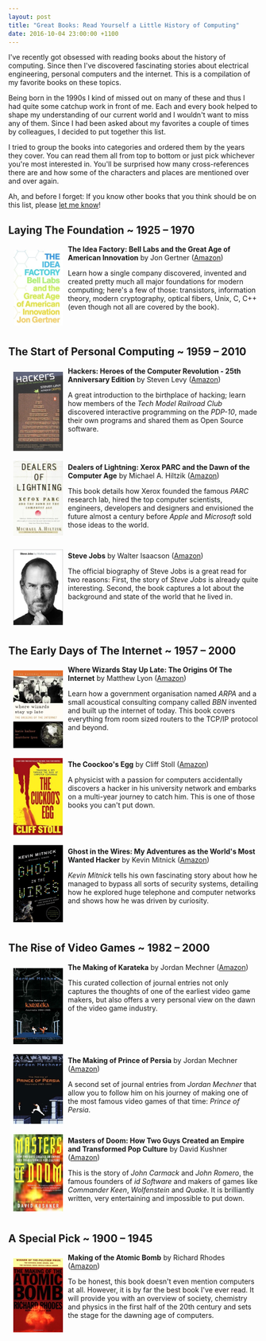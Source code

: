 ```yaml
---
layout: post
title: "Great Books: Read Yourself a Little History of Computing"
date: 2016-10-04 23:00:00 +1100
---
```


I've recently got obsessed with reading books about the history of computing. Since then I've discovered fascinating stories about electrical
engineering, personal computers and the internet. This is a compilation of my favorite books on these topics.

Being born in the 1990s I kind of missed out on many of these and thus I had quite some catchup work in front of me. Each and every book
helped to shape my understanding of our current world and I wouldn't want to miss any of them. Since I had been asked about my favorites a
couple of times by colleagues, I decided to put together this list.

I tried to group the books into categories and ordered them by the years they cover. You can read them all
from top to bottom or just pick whichever you're most interested in. You'll be surprised how many cross-references
there are and how some of the characters and places are mentioned over and over again.

Ah, and before I forget: If you know other books that you think should be on this list, please [let me know](https://twitter.com/damienklinnert)!


## Laying The Foundation ~ 1925 &ndash; 1970

<img src="/images/books/idea_factory.jpg" style="float: left; padding: 10px;" width="100" />

**The Idea Factory: Bell Labs and the Great Age of American Innovation** by Jon Gertner ([Amazon](https://www.amazon.com/Idea-Factory-Great-American-Innovation/dp/0143122797/))

Learn how a single company discovered, invented and created pretty much all major foundations for modern computing; here's a few of those:
transistors, information theory, modern cryptography, optical fibers, Unix, C, C++ (even though not all are covered by the book).

<br style="clear:left" />



## The Start of Personal Computing ~ 1959 &ndash; 2010

<img src="/images/books/hackers_heroes.jpg" style="float: left; padding: 10px;" width="100" />

**Hackers: Heroes of the Computer Revolution - 25th Anniversary Edition** by Steven Levy ([Amazon](https://www.amazon.com/Hackers-Heroes-Computer-Revolution-Anniversary/dp/1449388396/))

A great introduction to the birthplace of hacking; learn how members of the *Tech Model Railroad Club*
discovered interactive programming on the *PDP-10*, made their own programs and shared them as Open Source software.

<br style="clear:left" />



<img src="/images/books/dealers_of_lightning.jpg" style="float: left; padding: 10px;" width="100" />

**Dealers of Lightning: Xerox PARC and the Dawn of the Computer Age** by Michael A. Hiltzik ([Amazon](https://www.amazon.com/Dealers-Lightning-Xerox-PARC-Computer-ebook/dp/B0029PBVCA/))

This book details how Xerox founded the famous *PARC* research lab, hired the top computer scientists, engineers, developers
and designers and envisioned the future almost a century before *Apple* and *Microsoft* sold those ideas to the world.

<br style="clear:left" />



<img src="/images/books/jobs.jpg" style="float: left; padding: 10px;" width="100" />

**Steve Jobs** by Walter Isaacson  ([Amazon](https://www.amazon.com/Steve-Jobs-Walter-Isaacson/dp/1451648537))

The official biography of Steve Jobs is a great read for two reasons: First, the story of *Steve Jobs* is already quite interesting.
Second, the book captures a lot about the background and state of the world that he lived in.

<br style="clear:left" />




## The Early Days of The Internet ~ 1957 &ndash; 2000

<img src="/images/books/where_wizards_stay_up_late.jpg" style="float: left; padding: 10px;" width="100" />

**Where Wizards Stay Up Late: The Origins Of The Internet** by Matthew Lyon ([Amazon](https://www.amazon.com/Where-Wizards-Stay-Up-Late-ebook/dp/B000FC0WP6/))

Learn how a government organisation named *ARPA* and a small acoustical consulting company called *BBN* invented and built up the internet of today.
This book covers everything from room sized routers to the TCP/IP protocol and beyond.

<br style="clear:left" />



<img src="/images/books/cuckoos_egg.jpg" style="float: left; padding: 10px;" width="100" />

**The Coockoo's Egg** by Cliff Stoll ([Amazon](https://www.amazon.com/Cuckoos-Egg-Tracking-Computer-Espionage/dp/1416507787/))

A physicist with a passion for computers accidentally discovers a hacker in his university network and embarks on a multi-year
journey to catch him. This is one of those books you can't put down.

<br style="clear:left" />



<img src="/images/books/ghost_in_the_wires.jpg" style="float: left; padding: 10px;" width="100" />

**Ghost in the Wires: My Adventures as the World's Most Wanted Hacker** by Kevin Mitnick ([Amazon](https://www.amazon.com/Ghost-Wires-Adventures-Worlds-Wanted/dp/0316037729/))

*Kevin Mitnick* tells his own fascinating story about how he managed to bypass all sorts of security systems,
detailing how he explored huge telephone and computer networks and shows how he was driven by curiosity.



<br style="clear:left" />



## The Rise of Video Games ~ 1982 &ndash; 2000

<img src="/images/books/karateka.jpg" style="float: left; padding: 10px;" width="100" />

**The Making of Karateka** by Jordan Mechner ([Amazon](https://www.amazon.com/Making-Karateka-Journals-1982-1985/dp/1480297232/))

This curated collection of journal entries not only captures the thoughts of one of the earliest video game makers,
but also offers a very personal view on the dawn of the video game industry.

<br style="clear:left" />



<img src="/images/books/prince_of_persia.jpg" style="float: left; padding: 10px;" width="100" />

**The Making of Prince of Persia** by Jordan Mechner ([Amazon](https://www.amazon.com/Making-Prince-Persia-Journals-1985/dp/1468093657/))

A second set of journal entries from *Jordan Mechner* that allow you to follow him on his journey of making one of
the most famous video games of that time: *Prince of Persia*.

<br style="clear:left" />



<img src="/images/books/masters_of_doom.jpg" style="float: left; padding: 10px;" width="100" />

**Masters of Doom: How Two Guys Created an Empire and Transformed Pop Culture** by David Kushner ([Amazon](https://www.amazon.com/Masters-Doom-Created-Transformed-Culture/dp/0812972155/))

This is the story of *John Carmack* and *John Romero*, the famous founders of *id Software* and makers of games like
*Commander Keen*, *Wolfenstein* and *Quake*. It is brilliantly written, very entertaining and impossible to put down.

<br style="clear:left" />


## A Special Pick ~ 1900 &ndash; 1945


<img src="/images/books/making_of_bomb.jpg" style="float: left; padding: 10px;" width="100" />

**Making of the Atomic Bomb** by Richard Rhodes ([Amazon](https://www.amazon.com/Making-Atomic-Bomb-Richard-Rhodes-ebook/dp/B008TRU7SQ/))

To be honest, this book doesn't even mention computers at all. However, it is by far the best book I've ever read.
It will provide you with an overview of society, chemistry and physics in the first half of the 20th century and
sets the stage for the dawning age of computers.


<br style="clear:left" />


